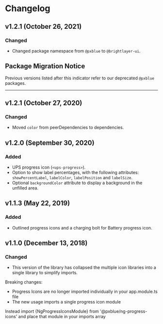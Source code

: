 # Changelog

## v1.2.1 (October 26, 2021)

### Changed

-   Changed package namespace from `@pxblue` to `@brightlayer-ui`.

## Package Migration Notice

Previous versions listed after this indicator refer to our deprecated `@pxblue` packages.

---

## v1.2.1 (October 27, 2020)

### Changed

-   Moved `color` from peerDependencies to dependencies.

## v1.2.0 (September 30, 2020)

### Added

-   UPS progress icon (`<ups-progress>`).
-   Option to show label percentages, with the following attributes: `showPercentLabel`, `labelColor`, `labelPosition` and `labelSize`.
-   Optional `backgroundColor` attribute to display a background in the unfilled area.

## v1.1.3 (May 22, 2019)

### Added

-   Outlined progress icons and a charging bolt for Battery progress icon.

## v1.1.0 (December 13, 2018)

### Changed

-   This version of the library has collapsed the multiple icon libraries into a single library to simplify imports.

Breaking changes:

-   Progress Icons are no longer imported individually in your app.module.ts file
-   The new usage imports a single progress icon module

Instead import {NgProgressIconsModule} from '@pxblue/ng-progress-icons' and place that module in your imports array
